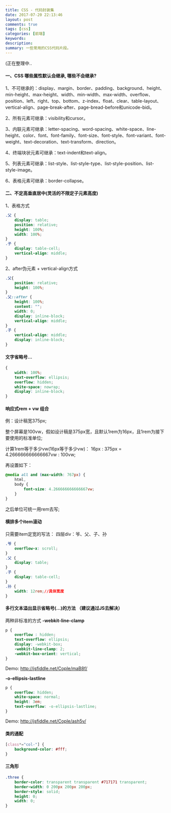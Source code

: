 ```yaml
---
title: CSS - 代码封装集
date: 2017-07-20 22:13:46
layout: post
comments: true
tags: [css]
categories: [前端]
keywords:
description:
summary: 一些常用的CSS代码片段。
---
```


(正在整理中..

<!-- more -->


#### **一、CSS 哪些属性默认会继承, 哪些不会继承?**

1、不可继承的：display、margin、border、padding、background、height、min-height、max-height、width、min-width、max-width、overflow、position、left、right、top、bottom、z-index、float、clear、table-layout、vertical-align、page-break-after、page-bread-before和unicode-bidi。 

2、所有元素可继承：visibility和cursor。

3、内联元素可继承：letter-spacing、word-spacing、white-space、line-height、color、font、font-family、font-size、font-style、font-variant、font-weight、text-decoration、text-transform、direction。 

4、终端块状元素可继承：text-indent和text-align。 

5、列表元素可继承：list-style、list-style-type、list-style-position、list-style-image。

6、表格元素可继承：border-collapse。

#### **二、不定高垂直居中(灵活的不限定子元素高度)**

1、表格方式
```css
.父 {
    display: table;
    position: relative;
    height: 100%;
    width: 100%;
}
.子 {
    display: table-cell;
    vertical-align: middle;
}
```

2、after伪元素 + vertical-align方式

```css
.父{
    position: relative;
    height: 100%;
}
.父::after {
    height: 100%;
    content: "";
    width: 0;
    display: inline-block;
    vertical-align: middle;
}
.子 {
    vertical-align: middle;
    display: inline-block;
}
```


#### 文字省略号...
```css
{
    width: 100%;
    text-overflow: ellipsis;
    overflow: hidden;
    white-space: nowrap;
    display: inline-block;   
}
```

#### 响应式rem + vw 组合
例：设计稿宽375px;

整个屏幕是100vw，假如设计稿是375px宽，且默认1rem为16px，且1rem为接下要使用的标准单位;

计算1rem等于多少vw(16px等于多少vw)：
16px : 375px = 4.266666666666667vw : 100vw;

再设置如下：
```css
@media all and (max-width: 767px) {
    html,
    body {
        font-size: 4.266666666666667vw;
    }
}
```

之后单位可统一用rem去写;

#### 横排多个item滚动
只需要item定宽的写法：
四层div：爷、父、子、孙
```CSS
.爷 {
    overflow-x: scroll;
}
.父 {
    display: table;
}
.子 {
    display: table-cell;
}
.孙 {
    width: 12rem;//具体宽度
}
```

#### 多行文本溢出显示省略号(...)的方法 （建议通过JS去解决）

两种非标准的方式
**-webkit-line-clamp**

```css
p {
    overflow : hidden;
    text-overflow: ellipsis;
    display: -webkit-box;
    -webkit-line-clamp: 2;
    -webkit-box-orient: vertical;
}
```
Demo: http://jsfiddle.net/Cople/maB8f/

**-o-ellipsis-lastline**
```css
p {
    overflow: hidden;
    white-space: normal;
    height: 3em;
    text-overflow: -o-ellipsis-lastline;
}
```
Demo: http://jsfiddle.net/Cople/ash5v/

#### 类的通配

```css
[class*="col-"] {
    background-color: #fff;
}
```
#### 三角形
```css
.three {
    border-color: transparent transparent #717171 transparent;
    border-width: 0 200px 200px 200px;
    border-style: solid;
    height: 0;
    width: 0;
}
```